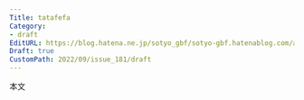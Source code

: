 ```yaml
---
Title: tatafefa
Category:
- draft
EditURL: https://blog.hatena.ne.jp/sotyo_gbf/sotyo-gbf.hatenablog.com/atom/entry/4207112889923144863
Draft: true
CustomPath: 2022/09/issue_181/draft
---
```


本文
